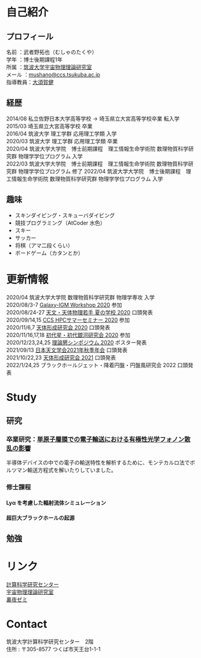 # 自己紹介
## プロフィール
名前    ：武者野拓也（むしゃのたくや）  
学年    ：博士後期課程1年  
所属    ：[筑波大学宇宙物理理論研究室](https://www2.ccs.tsukuba.ac.jp/Astro/home/ja/)  
メール  ：mushano@ccs.tsukuba.ac.jp  
指導教員：[大須賀健](https://www2.ccs.tsukuba.ac.jp/people/ohsuga/index.html)  

## 経歴
2014/08 私立佐野日本大学高等学校 -> 埼玉県立大宮高等学校卒業 転入学  
2015/03 埼玉県立大宮高等学校 卒業  
2016/04 筑波大学 理工学群 応用理工学類 入学  
2020/03 筑波大学 理工学群 応用理工学類 卒業  
2020/04 筑波大学大学院　博士前期課程　理工情報生命学術院 数理物質科学研究群 物理学学位プログラム 入学  
2022/03 筑波大学大学院　博士前期課程　理工情報生命学術院 数理物質科学研究群 物理学学位プログラム 修了 
2022/04 筑波大学大学院　博士後期課程　理工情報生命学術院 数理物質科学研究群 物理学学位プログラム 入学  

## 趣味
- スキンダイビング・スキューバダイビング
- 競技プログラミング（AtCoder 水色）
- スキー
- サッカー
- 将棋（アマ二段くらい）
- ボードゲーム（カタンとか）

# 更新情報
2020/04 筑波大学大学院 数理物質科学研究群 物理学専攻 入学  
2020/08/3-7 [Galaxy-IGM Workshop 2020](https://www2.ccs.tsukuba.ac.jp/Astro/conferences/domestic/en/2020/08/03/galaxy-igm/) 参加  
2020/08/24-27 [天文・天体物理若手 夏の学校 2020](http://astro-wakate.org/ss2020/) 口頭発表  
2020/09/14,15 [CCS HPCサマーセミナー 2020](https://www2.ccs.tsukuba.ac.jp/workshop/HPCseminar/2020/) 参加  
2020/11/6,7 [天体形成研究会 2020](https://www2.ccs.tsukuba.ac.jp/Astro/conferences/ccs/ja/2020/11/06/tentaikeisei/) 口頭発表  
2020/11/16,17,18 [初代星・初代銀河研究会 2020](https://sites.google.com/view/fsfg2020/) 参加  
2020/12/23,24,25 [理論懇シンポジウム 2020](https://sites.google.com/view/rironkon20/) ポスター発表  
2021/09/13 [日本天文学会2021年秋季年会](https://www.asj.or.jp/nenkai/archive/2021b/) 口頭発表  
2021/10/22,23 [天体形成研究会 2021](https://www2.ccs.tsukuba.ac.jp/Astro/conferences/ccs/ja/2021/10/22/tentaikeisei/) 口頭発表  
2022/1/24,25 ブラックホールジェット・降着円盤・円盤風研究会 2022  口頭発表  

# Study
## 研究
### 卒業研究：[単原子層膜での電子輸送における有極性光学フォノン散乱の影響](https://github.com/mushataku/graduate-report/blob/master/R1_denryo_201611068_%E6%AD%A6%E8%80%85%E9%87%8E%E6%8B%93%E4%B9%9F.pdf)
半導体デバイスの中での電子の輸送特性を解析するために、モンテカルロ法でボルツマン輸送方程式を解いたりしていました。

### 修士課程
#### Lyα を考慮した輻射流体シミュレーション
#### 超巨大ブラックホールの起源

## 勉強


# リンク
[計算科学研究センター](https://www.ccs.tsukuba.ac.jp/)  
[宇宙物理理論研究室](https://www2.ccs.tsukuba.ac.jp/Astro/home/ja/)  
[裏夜ゼミ](https://sites.google.com/view/urayoru-seminar/)  

# Contact
筑波大学計算科学研究センター　2階  
住所 : 〒305-8577 つくば市天王台1-1-1
